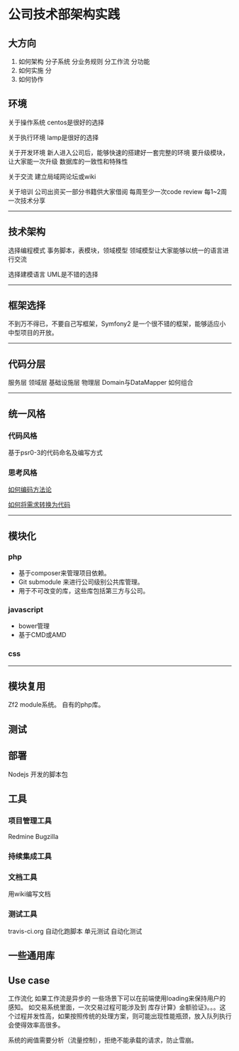 # 公司技术部架构实践
## 大方向
1. 如何架构
    分子系统 分业务规则 分工作流 分功能
1. 如何实施
    分
1. 如何协作
## 环境
关于操作系统
    centos是很好的选择

关于执行环境
    lamp是很好的选择

关于开发环境
    新人进入公司后，能够快速的搭建好一套完整的环境
    要升级模块，让大家能一次升级
    数据库的一致性和特殊性

关于交流
    建立局域网论坛或wiki

关于培训
    公司出资买一部分书籍供大家借阅
    每周至少一次code review
    每1~2周一次技术分享

****************************************************************************
## 技术架构
选择编程模式
    事务脚本，表模块，领域模型
    领域模型让大家能够以统一的语言进行交流

选择建模语言
    UML是不错的选择

****************************************************************************

## 框架选择
不到万不得已，不要自己写框架，Symfony2 是一个很不错的框架，能够适应小中型项目的开放。

****************************************************************************

## 代码分层
服务层 领域层 基础设施层 物理层
Domain与DataMapper 如何组合

****************************************************************************

## 统一风格
### 代码风格
基于psr0-3的代码命名及编写方式

### 思考风格
[如何编码方法论](code/HowToCoding.md)

[如何将需求转换为代码](code/HowToConvertRequirement2Code.md)
****************************************************************************

## 模块化
### php
* 基于composer来管理项目依赖。
* Git submodule 来进行公司级别公共库管理。 
* 用于不可改变的库，这些库包括第三方与公司。

### javascript
* bower管理
* 基于CMD或AMD

### css

****************************************************************************


   
## 模块复用
Zf2 module系统。
自有的php库。

## 测试


## 部署
Nodejs 开发的脚本包

## 工具

### 项目管理工具
Redmine Bugzilla

### 持续集成工具

### 文档工具
用wiki编写文档 

### 测试工具
travis-ci.org 自动化跑脚本
单元测试
自动化测试

## 一些通用库

## Use case
工作流化  如果工作流是异步的 一些场景下可以在前端使用loading来保持用户的感知。
如交易系统里面，一次交易过程可能涉及到 库存计算》金额验证》。。。这个过程并发性高，如果按照传统的处理方案，则可能出现性能瓶颈，放入队列执行会使得效率高很多。

系统的阙值需要分析（流量控制），拒绝不能承载的请求，防止雪崩。